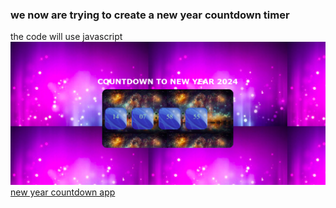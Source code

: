 ### we now are trying to create a new year countdown timer
the code will use  javascript <br>
![app](https://github.com/yorkings/new-year-countdown/blob/master/new%20year.png)
[new year countdown app](https://newyear2024countdown.netlify.app/)